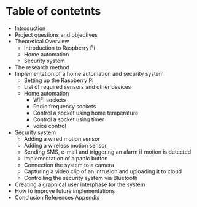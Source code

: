 # Table of contetnts
* Introduction
* Project questions and objectives
* Theoretical Overview
  - Introduction to Raspberry Pi
  - Home automation
  - Security system
* The research method
* Implementation of a home automation and security system
  - Setting up the Raspberry Pi
  - List of required sensors and other devices
  - Home automation
    - WIFI sockets
    - Radio frequency sockets
    - Control a socket using home temperature
    - Control a socket using timer
    - voice control
* Security system
  - Adding a wired motion sensor
  - Adding a wireless motion sensor
  - Sending SMS, e-mail and triggering an alarm if motion is detected
  - Implementation of a panic button
  - Connection the system to a camera
  - Capturing a video clip of an intrusion and  uploading it to cloud
  - Controlling the security system via Bluetooth
* Creating a graphical user interphase for the system
* How to improve future implementations
* Conclusion
References
Appendix

